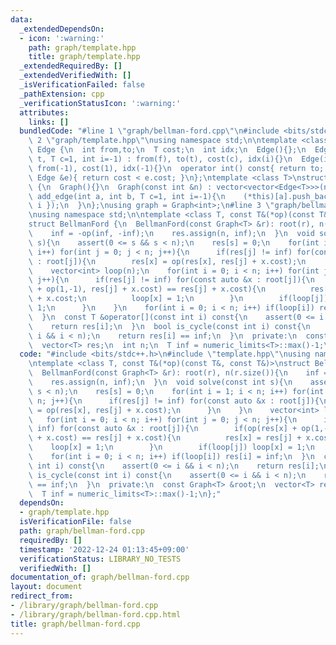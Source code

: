 ```yaml
---
data:
  _extendedDependsOn:
  - icon: ':warning:'
    path: graph/template.hpp
    title: graph/template.hpp
  _extendedRequiredBy: []
  _extendedVerifiedWith: []
  _isVerificationFailed: false
  _pathExtension: cpp
  _verificationStatusIcon: ':warning:'
  attributes:
    links: []
  bundledCode: "#line 1 \"graph/bellman-ford.cpp\"\n#include <bits/stdc++.h>\n#line\
    \ 2 \"graph/template.hpp\"\nusing namespace std;\n\ntemplate <class T>\nstruct\
    \ Edge {\n  int from,to;\n  T cost;\n  int idx;\n  Edge(){};\n  Edge(int f, int\
    \ t, T c=1, int i=-1) : from(f), to(t), cost(c), idx(i){}\n  Edge(int t) : to(t),\
    \ from(-1), cost(1), idx(-1){}\n  operator int() const{ return to; }\n  bool operator<(const\
    \ Edge &e){ return cost < e.cost; }\n};\ntemplate <class T>\nstruct Graph : vector<vector<Edge<T>>>\
    \ {\n  Graph(){}\n  Graph(const int &n) : vector<vector<Edge<T>>>(n){}\n  void\
    \ add_edge(int a, int b, T c=1, int i=-1){\n    (*this)[a].push_back({ a, b, c,\
    \ i });\n  }\n};\nusing graph = Graph<int>;\n#line 3 \"graph/bellman-ford.cpp\"\
    \nusing namespace std;\n\ntemplate <class T, const T&(*op)(const T&, const T&)>\n\
    struct BellmanFord {\n  BellmanFord(const Graph<T> &r): root(r), n(r.size()){\n\
    \    inf = -op(inf, -inf);\n    res.assign(n, inf);\n  }\n  void solve(const int\
    \ s){\n    assert(0 <= s && s < n);\n    res[s] = 0;\n    for(int i = 1; i < n;\
    \ i++) for(int j = 0; j < n; j++){\n      if(res[j] != inf) for(const auto &x\
    \ : root[j]){\n        res[x] = op(res[x], res[j] + x.cost);\n      }\n    }\n\
    \    vector<int> loop(n);\n    for(int i = 0; i < n; i++) for(int j = 0; j < n;\
    \ j++){\n      if(res[j] != inf) for(const auto &x : root[j]){\n        if(op(res[x]\
    \ + op(1,-1), res[j] + x.cost) == res[j] + x.cost){\n          res[x] = res[j]\
    \ + x.cost;\n          loop[x] = 1;\n        }\n        if(loop[j]) loop[x] =\
    \ 1;\n      }\n    }\n    for(int i = 0; i < n; i++) if(loop[i]) res[i] = inf;\n\
    \  }\n  const T &operator[](const int i) const{\n    assert(0 <= i && i < n);\n\
    \    return res[i];\n  }\n  bool is_cycle(const int i) const{\n    assert(0 <=\
    \ i && i < n);\n    return res[i] == inf;\n  }\n  private:\n  const Graph<T> &root;\n\
    \  vector<T> res;\n  int n;\n  T inf = numeric_limits<T>::max()-1;\n};\n"
  code: "#include <bits/stdc++.h>\n#include \"template.hpp\"\nusing namespace std;\n\
    \ntemplate <class T, const T&(*op)(const T&, const T&)>\nstruct BellmanFord {\n\
    \  BellmanFord(const Graph<T> &r): root(r), n(r.size()){\n    inf = -op(inf, -inf);\n\
    \    res.assign(n, inf);\n  }\n  void solve(const int s){\n    assert(0 <= s &&\
    \ s < n);\n    res[s] = 0;\n    for(int i = 1; i < n; i++) for(int j = 0; j <\
    \ n; j++){\n      if(res[j] != inf) for(const auto &x : root[j]){\n        res[x]\
    \ = op(res[x], res[j] + x.cost);\n      }\n    }\n    vector<int> loop(n);\n \
    \   for(int i = 0; i < n; i++) for(int j = 0; j < n; j++){\n      if(res[j] !=\
    \ inf) for(const auto &x : root[j]){\n        if(op(res[x] + op(1,-1), res[j]\
    \ + x.cost) == res[j] + x.cost){\n          res[x] = res[j] + x.cost;\n      \
    \    loop[x] = 1;\n        }\n        if(loop[j]) loop[x] = 1;\n      }\n    }\n\
    \    for(int i = 0; i < n; i++) if(loop[i]) res[i] = inf;\n  }\n  const T &operator[](const\
    \ int i) const{\n    assert(0 <= i && i < n);\n    return res[i];\n  }\n  bool\
    \ is_cycle(const int i) const{\n    assert(0 <= i && i < n);\n    return res[i]\
    \ == inf;\n  }\n  private:\n  const Graph<T> &root;\n  vector<T> res;\n  int n;\n\
    \  T inf = numeric_limits<T>::max()-1;\n};"
  dependsOn:
  - graph/template.hpp
  isVerificationFile: false
  path: graph/bellman-ford.cpp
  requiredBy: []
  timestamp: '2022-12-24 01:13:45+09:00'
  verificationStatus: LIBRARY_NO_TESTS
  verifiedWith: []
documentation_of: graph/bellman-ford.cpp
layout: document
redirect_from:
- /library/graph/bellman-ford.cpp
- /library/graph/bellman-ford.cpp.html
title: graph/bellman-ford.cpp
---
```

